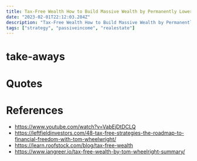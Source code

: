 ```yaml
---
title: Tax-Free Wealth How to Build Massive Wealth by Permanently Lowering Your Taxes summary By Tom Wheelwright
date: "2023-02-01T22:12:03.284Z"
description: "Tax-Free Wealth How to Build Massive Wealth by Permanently Lowering Your Taxes summary By Tom Wheelwright"
tags: ["strategy", "passiveincome", "realestate"]
---
```


# take-aways

# Quotes

# References
- https://www.youtube.com/watch?v=VabEjDtDCLQ
- https://leftfieldinvestors.com/48-tax-free-strategies-the-roadmap-to-financial-freedom-with-tom-wheelwright/
- https://learn.roofstock.com/blog/tax-free-wealth
- https://www.iangreer.io/tax-free-wealth-by-tom-wheelright-summary/